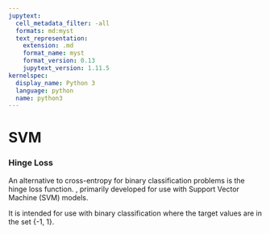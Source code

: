 ```yaml
---
jupytext:
  cell_metadata_filter: -all
  formats: md:myst
  text_representation:
    extension: .md
    format_name: myst
    format_version: 0.13
    jupytext_version: 1.11.5
kernelspec:
  display_name: Python 3
  language: python
  name: python3
---
```


# SVM


### Hinge Loss

An alternative to cross-entropy for binary 
classification problems is the hinge loss function.
, primarily developed for use with 
Support Vector Machine (SVM) models.

It is intended for use with binary 
classification where the target values are in the set {-1, 1}.

